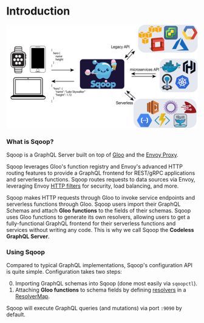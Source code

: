 # Introduction

![Overview](high_level_architecture.png "High Level Architecture")


### What is Sqoop?

Sqoop is a GraphQL Server built on top of [Gloo](https://github.com/solo-io/gloo) and the [Envoy Proxy](https://envoyproxy.io).

Sqoop leverages Gloo's function registry and Envoy's advanced HTTP routing features to provide a GraphQL frontend
for REST/gRPC applications and serverless functions. Sqoop routes requests to data sources via Envoy, leveraging 
Envoy [HTTP filters](https://www.envoyproxy.io/docs/envoy/latest/api-v2/config/filter/filter.html?highlight=http%20filter) 
for security, load balancing, and more.

Sqoop makes HTTP requests through Gloo to invoke service endpoints and serverless functions through Gloo. Sqoop users
import their GraphQL Schemas and attach **Gloo functions** to the fields of their schemas. Sqoop uses Gloo functions to generate
its own resolvers, allowing users to get a fully-functional GraphQL frontend for their serverless functions and services 
without writing any code. This is why we call Sqoop the **Codeless GraphQL Server**.


### Using Sqoop

Compared to typical GraphQL implementations, Sqoop's configuration API is quite simple. Configuration takes two steps:

0. Importing GraphQL schemas into Sqoop (done most easily via `sqoopctl`).
0. Attaching **Gloo functions** to schema fields by defining [resolvers](concepts/resolvers.md) in a [ResolverMap](concepts/api_objects.md). 

Sqoop will execute GraphQL queries (and mutations) via port `:9090` by default.

